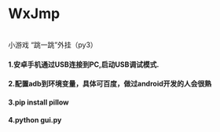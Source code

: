 # WxJmp
<br>小游戏 “跳一跳”外挂（py3）
<br>
#### 1.安卓手机通过USB连接到PC,启动USB调试模式.
#### 2.配置adb到环境变量，具体可百度，做过android开发的人会很熟
#### 3.pip install pillow
#### 4.python gui.py



